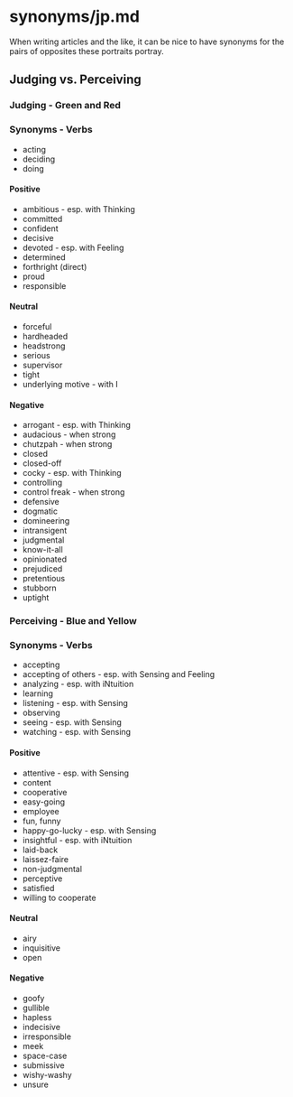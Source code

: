 
# synonyms/jp.md

When writing articles and the like, it can be nice to have synonyms for the pairs of opposites
these portraits portray.


## Judging vs. Perceiving

### Judging - Green and Red

### Synonyms - Verbs
- acting
- deciding
- doing

#### Positive
- ambitious - esp. with Thinking
- committed
- confident
- decisive
- devoted - esp. with Feeling
- determined
- forthright (direct)
- proud
- responsible

#### Neutral
- forceful
- hardheaded
- headstrong
- serious
- supervisor
- tight
- underlying motive - with I

#### Negative
- arrogant - esp. with Thinking
- audacious - when strong
- chutzpah - when strong
- closed
- closed-off
- cocky - esp. with Thinking
- controlling
- control freak - when strong
- defensive
- dogmatic
- domineering
- intransigent
- judgmental
- know-it-all
- opinionated
- prejudiced
- pretentious
- stubborn
- uptight


### Perceiving - Blue and Yellow

### Synonyms - Verbs
- accepting
- accepting of others - esp. with Sensing and Feeling
- analyzing - esp. with iNtuition
- learning
- listening - esp. with Sensing
- observing
- seeing - esp. with Sensing
- watching - esp. with Sensing

#### Positive
- attentive - esp. with Sensing
- content
- cooperative
- easy-going
- employee
- fun, funny
- happy-go-lucky - esp. with Sensing
- insightful - esp. with iNtuition
- laid-back
- laissez-faire
- non-judgmental
- perceptive
- satisfied
- willing to cooperate

#### Neutral
- airy
- inquisitive
- open

#### Negative
- goofy
- gullible
- hapless
- indecisive
- irresponsible
- meek
- space-case
- submissive
- wishy-washy
- unsure

